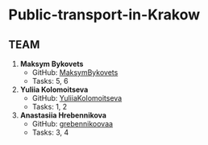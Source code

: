 # Public-transport-in-Krakow


## TEAM

1. **Maksym Bykovets**
   - GitHub: [MaksymBykovets](https://github.com/MaksymBykovets)
   - Tasks: 5, 6
2. **Yuliia Kolomoitseva**
   - GitHub: [YuliiaKolomoitseva](https://github.com/YuliiaKolomoitseva)
   - Tasks: 1, 2
3. **Anastasiia Hrebennikova**
   - GitHub: [grebennikoovaa](https://github.com/grebennikoovaa)
   - Tasks: 3, 4
